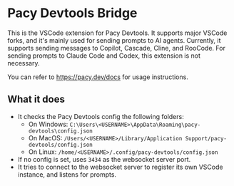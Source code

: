 # Pacy Devtools Bridge

This is the VSCode extension for Pacy Devtools. It supports major VSCode forks, and it's mainly used for sending prompts to AI agents. Currently, it supports sending messages to Copilot, Cascade, Cline, and RooCode. For sending prompts to Claude Code and Codex, this extension is not necessary.

You can refer to https://pacy.dev/docs for usage instructions.

## What it does

- It checks the Pacy Devtools config the following folders:
  - On Windows: `C:\Users\<USERNAME>\AppData\Roaming\pacy-devtools\config.json`
  - On MacOS: `/Users/<USERNAME>/Library/Application Support/pacy-devtools/config.json`
  - On Linux: `/home/<USERNAME>/.config/pacy-devtools/config.json`
- If no config is set, uses `3434` as the websocket server port.
- It tries to connect to the websocket server to register its own VSCode instance, and listens for prompts.

